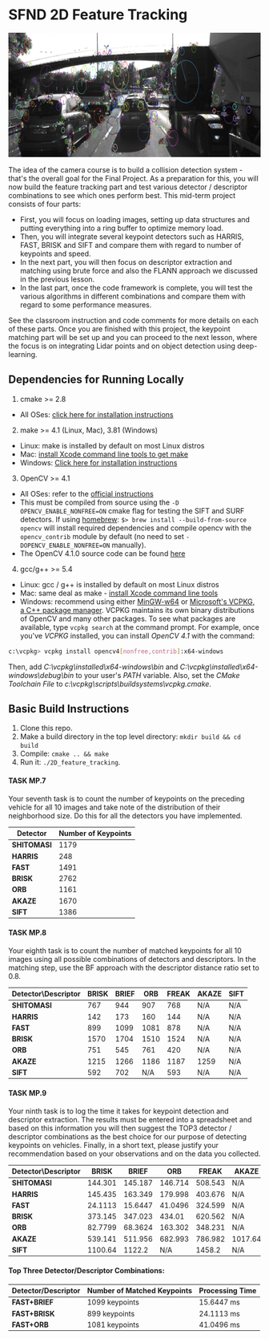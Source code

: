 # SFND 2D Feature Tracking

<img src="images/keypoints.png" width="820" height="248" />

The idea of the camera course is to build a collision detection system - that's the overall goal for the Final Project. As a preparation for this, you will now build the feature tracking part and test various detector / descriptor combinations to see which ones perform best. This mid-term project consists of four parts:

* First, you will focus on loading images, setting up data structures and putting everything into a ring buffer to optimize memory load. 
* Then, you will integrate several keypoint detectors such as HARRIS, FAST, BRISK and SIFT and compare them with regard to number of keypoints and speed. 
* In the next part, you will then focus on descriptor extraction and matching using brute force and also the FLANN approach we discussed in the previous lesson. 
* In the last part, once the code framework is complete, you will test the various algorithms in different combinations and compare them with regard to some performance measures. 

See the classroom instruction and code comments for more details on each of these parts. Once you are finished with this project, the keypoint matching part will be set up and you can proceed to the next lesson, where the focus is on integrating Lidar points and on object detection using deep-learning. 

## Dependencies for Running Locally
1. cmake >= 2.8
 * All OSes: [click here for installation instructions](https://cmake.org/install/)

2. make >= 4.1 (Linux, Mac), 3.81 (Windows)
 * Linux: make is installed by default on most Linux distros
 * Mac: [install Xcode command line tools to get make](https://developer.apple.com/xcode/features/)
 * Windows: [Click here for installation instructions](http://gnuwin32.sourceforge.net/packages/make.htm)

3. OpenCV >= 4.1
 * All OSes: refer to the [official instructions](https://docs.opencv.org/master/df/d65/tutorial_table_of_content_introduction.html)
 * This must be compiled from source using the `-D OPENCV_ENABLE_NONFREE=ON` cmake flag for testing the SIFT and SURF detectors. If using [homebrew](https://brew.sh/): `$> brew install --build-from-source opencv` will install required dependencies and compile opencv with the `opencv_contrib` module by default (no need to set `-DOPENCV_ENABLE_NONFREE=ON` manually). 
 * The OpenCV 4.1.0 source code can be found [here](https://github.com/opencv/opencv/tree/4.1.0)

4. gcc/g++ >= 5.4
  * Linux: gcc / g++ is installed by default on most Linux distros
  * Mac: same deal as make - [install Xcode command line tools](https://developer.apple.com/xcode/features/)
  * Windows: recommend using either [MinGW-w64](http://mingw-w64.org/doku.php/start) or [Microsoft's VCPKG, a C++ package manager](https://docs.microsoft.com/en-us/cpp/build/install-vcpkg?view=msvc-160&tabs=windows). VCPKG maintains its own binary distributions of OpenCV and many other packages. To see what packages are available, type `vcpkg search` at the command prompt. For example, once you've _VCPKG_ installed, you can install _OpenCV 4.1_ with the command:
```bash
c:\vcpkg> vcpkg install opencv4[nonfree,contrib]:x64-windows
```
Then, add *C:\vcpkg\installed\x64-windows\bin* and *C:\vcpkg\installed\x64-windows\debug\bin* to your user's _PATH_ variable. Also, set the _CMake Toolchain File_ to *c:\vcpkg\scripts\buildsystems\vcpkg.cmake*.


## Basic Build Instructions

1. Clone this repo.
2. Make a build directory in the top level directory: `mkdir build && cd build`
3. Compile: `cmake .. && make`
4. Run it: `./2D_feature_tracking`.
#### **TASK MP.7**
Your seventh task is to count the number of keypoints on the preceding vehicle for all 10 images and take note of the distribution of their neighborhood size. Do this for all the detectors you have implemented.

| Detector      | Number of Keypoints        |
| ------------- | -------------------------- |
| **SHITOMASI** | 1179                       |
| **HARRIS**    | 248                        |
| **FAST**      | 1491                       |
| **BRISK**     | 2762                       |
| **ORB**       | 1161                       |
| **AKAZE**     | 1670                       |
| **SIFT**      | 1386                       |

#### **TASK MP.8**
Your eighth task is to count the number of matched keypoints for all 10 images using all possible combinations of detectors and descriptors. In the matching step, use the BF approach with the descriptor distance ratio set to 0.8.

| Detector\Descriptor | BRISK | BRIEF | ORB | FREAK | AKAZE | SIFT |
| --- | --- | --- |--- |--- |--- |--- |
| **SHITOMASI** | 767 | 944 |907|768|N/A|N/A|
| **HARRIS** | 142|173|160|144|N/A|N/A|
| **FAST** | 899 |1099|1081|878|N/A|N/A|
| **BRISK** | 1570 |1704|1510|1524|N/A|N/A|
| **ORB** | 751 |545|761|420|N/A|N/A|
| **AKAZE** | 1215 |1266|1186|1187|1259|N/A|
| **SIFT** | 592 |702|N/A|593|N/A|N/A|

#### **TASK MP.9**
Your ninth task is to log the time it takes for keypoint detection and descriptor extraction. The results must be entered into a spreadsheet and based on this information you will then suggest the TOP3 detector / descriptor combinations as the best choice for our purpose of detecting keypoints on vehicles. Finally, in a short text, please justify your recommendation based on your observations and on the data you collected.

| Detector\Descriptor | BRISK | BRIEF | ORB | FREAK | AKAZE | SIFT |
| --- | --- | --- |--- |--- |--- |--- |
| **SHITOMASI** | 144.301 |145.187 |146.714|508.543|N/A|N/A|
| **HARRIS** | 145.435|163.349|179.998|403.676| N/A |N/A|
| **FAST** | 24.1113 |15.6447|41.0496|324.599|N/A|N/A|
| **BRISK** | 373.145 |347.023|434.01|620.562|N/A|N/A|
| **ORB** | 82.7799|68.3624|163.302|348.231|N/A|N/A|
| **AKAZE** | 539.141 |511.956|682.993|786.982|1017.64|N/A|
| **SIFT** | 1100.64 |1122.2|N/A|1458.2|N/A|N/A|

#### **Top Three Detector/Descriptor Combinations:**
Detector/Descriptor  | Number of Matched Keypoints | Processing Time |
-------------------- | --------------------------- | --------------- |
**FAST+BRIEF**           | 1099 keypoints              | 15.6447 ms      |
**FAST+BRISK**           | 899 keypoints               | 24.1113 ms      |
**FAST+ORB**             | 1081 keypoints              | 41.0496 ms      |
